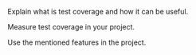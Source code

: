 <panel type="warning" header=":trophy: Can use intermediate-level testing techniques :star::star:" expandable no-close>

<panel type="info" header=":trophy: Can explain testability :star::star::star:" expandable>
  <include src="../../book/testing/introduction/testability/full.md" />
<!-- TODO: add evidence -->
</panel>

<panel type="warning" header=":trophy: Can explain test coverage :star::star::star:">
  <include src="../../book/testing/testCoverage/what/full.md" />
  <panel header=":dart: Evidence" expanded>

Explain what is test coverage and how it can be useful.

  </panel>
</panel>

<panel type="info" header=":trophy: Can explain how test coverage works :star::star::star:">
  <include src="../../book/testing/testCoverage/how/full.md" />
  <panel header=":dart: Evidence" expanded>

Measure test coverage in your project.

  </panel>
</panel>


<panel type="info" header=":trophy: Can use intermediate features of JUnit :star::star::star:" expandable>
  <include src="../../book/junit/intermediate/full.md" />
  <panel header=":dart: Evidence" expanded>

Use the mentioned features in the project.

  </panel>
</panel>

<panel type="success" header=":trophy: Can explain TDD :star::star::star::star:" expandable>
  <include src="../../book/testing/tdd/what/full.md" />
 <!-- TODO: add evidence -->
</panel>

</panel>
